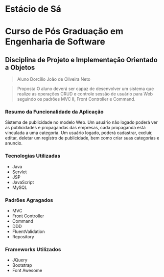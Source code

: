 # Estácio de Sá
# Curso de Pós Graduação em Engenharia de Software
## Disciplina de Projeto e Implementação Orientado a Objetos
> Aluno
Dorcílio João de Oliveira Neto

> Proposta
O aluno deverá ser capaz de desenvolver um sistema que
realize as operações CRUD e controle sessão de usuário
para Web seguindo os padrões MVC II, Front Controller e
Command.
 
### Resumo da Funcionalidade da Aplicação
Sistema de publicidade no modelo Web. Um usuário não logado poderá ver as publicidades e propagandas das empresas, cada propaganda está vinculada a uma categoria.
Um usuário logado, poderá cadastrar, excluir, editar, deletar um registro de publicidade, bem como criar suas categorias e anuncio.

### Tecnologias Utilizadas
- Java
- Servlet
- JSP
- JavaScript
- MySQL

### Padrões Agragados
 - MVC
 - Front Controller
 - Command
 - DDD
 - FluentValidation
 - Repository

### Frameworks Utilizados
- JQuery
- Bootstrap
- Font Awesome
